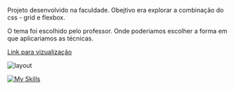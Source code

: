 Projeto desenvolvido na faculdade. Obejtivo era explorar a combinação do css - grid e flexbox.

O tema foi escolhido pelo professor. Onde poderiamos escolher a forma em que aplicariamos as técnicas.

<a href="https://pizzariaian.netlify.app">Link para vizualização </a>

![layout](https://github.com/Ian-Honorato/pizzaria_trabalho_fatec/assets/136990954/4d631c86-3300-466a-971e-cd73950abe5c)


[![My Skills](https://skillicons.dev/icons?i=html,css,figma&theme=light)](https://skillicons.dev)


